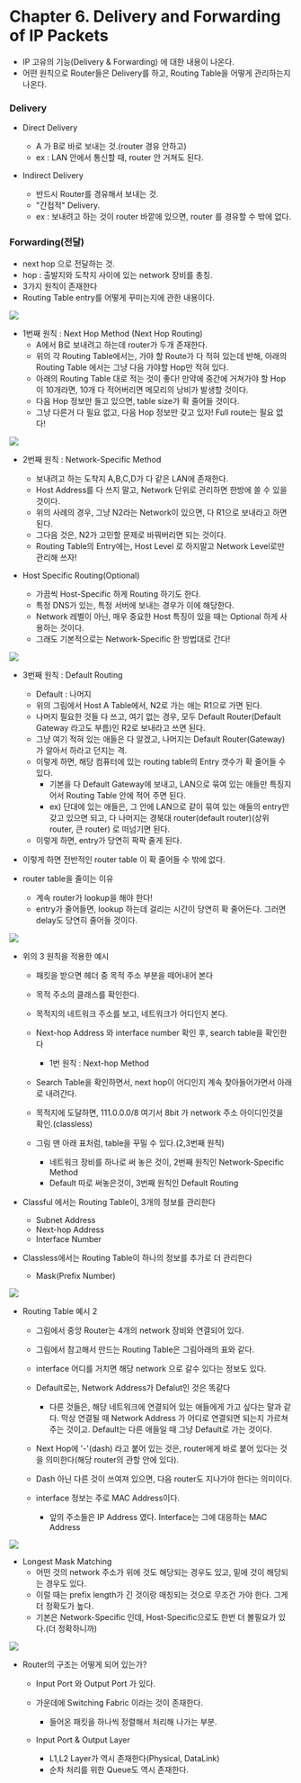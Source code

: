 # Chapter 6. Delivery and Forwarding of IP Packets

+ IP 고유의 기능(Delivery & Forwarding) 에 대한 내용이 나온다.
+ 어떤 원칙으로 Router들은 Delivery를 하고, Routing Table을 어떻게 관리하는지 나온다.

### Delivery

+ Direct Delivery
  - A 가 B로 바로 보내는 것.(router 경유 안하고) 
  - ex : LAN 안에서 통신할 때, router 안 거쳐도 된다. 

+ Indirect Delivery 
  - 반드시 Router를 경유해서 보내는 것. 
  - "간접적" Delivery.
  - ex : 보내려고 하는 것이 router 바깥에 있으면, router 를 경유할 수 밖에 없다. 

### Forwarding(전달)

+ next hop 으로 전달하는 것.
+ hop : 출발지와 도착지 사이에 있는 network 장비를 총칭.
+ 3가지 원칙이 존재한다
+ Routing Table entry를 어떻게 꾸미는지에 관한 내용이다. 

<img src="images/CompNetwork_Ch6_1.png"/>

+ 1번째 원칙 : Next Hop Method (Next Hop Routing)
  - A에서 B로 보내려고 하는데 router가 두개 존재한다. 
  - 위의 각 Routing Table에서는, 가야 할 Route가 다 적혀 있는데 반해, 아래의 Routing Table 에서는 그냥 다음 가야할 Hop만 적혀 있다. 
  - 아래의 Routing Table 대로 적는 것이 좋다! 만약에 중간에 거쳐가야 할 Hop이 10개라면, 10개 다 적어버리면 메모리의 낭비가 발생할 것이다. 
  - 다음 Hop 정보만 들고 있으면, table size가 확 줄어들 것이다.
  - 그냥 다른거 다 필요 없고, 다음 Hop 정보만 갖고 있자! Full route는 필요 없다!
  
<img src="images/CompNetwork_Ch6_2.png"/>  
  
+ 2번째 원칙 : Network-Specific Method
  - 보내려고 하는 도착지 A,B,C,D가 다 같은 LAN에 존재한다. 
  - Host Address를 다 쓰지 말고, Network 단위로 관리하면 한방에 쓸 수 있을 것이다. 
  - 위의 사례의 경우, 그냥 N2라는 Network이 있으면, 다 R1으로 보내라고 하면 된다.
  - 그다음 것은, N2가 고민할 문제로 바꿔버리면 되는 것이다.
  - Routing Table의 Entry에는, Host Level 로 하지말고 Network Level로만 관리해 쓰자!
  
+ Host Specific Routing(Optional)
  - 가끔씩 Host-Specific 하게 Routing 하기도 한다. 
  - 특정 DNS가 있는, 특정 서버에 보내는 경우가 이에 해당한다. 
  - Network 레벨이 아닌, 매우 중요한 Host 특징이 있을 때는 Optional 하게 사용하는 것이다. 
  - 그래도 기본적으로는 Network-Specific 한 방법대로 간다!
  
<img src="images/CompNetwork_Ch6_3.png"/>   
  
+ 3번째 원칙 : Default Routing  
  - Default : 나머지
  - 위의 그림에서 Host A Table에서, N2로 가는 애는 R1으로 가면 된다. 
  - 나머지 필요한 것들 다 쓰고, 여기 없는 경우, 모두 Default Router(Default Gateway 라고도 부름)인 R2로 보내라고 쓰면 된다. 
  - 그냥 여기 적혀 있는 애들은 다 알겠고, 나머지는 Default Router(Gateway) 가 알아서 하라고 던지는 격.
  - 이렇게 하면, 해당 컴퓨터에 있는 routing table의 Entry 갯수가 확 줄어들 수 있다. 
    - 기본을 다 Default Gateway에 보내고, LAN으로 묶여 있는 애들만 특징지어서 Routing Table 안에 적어 주면 된다. 
    - ex) 단대에 있는 애들은, 그 안에 LAN으로 같이 묶여 있는 애들의 entry만 갖고 있으면 되고, 다 나머지는 경북대 router(default router)(상위 router, 큰 router) 로 떠넘기면 된다.
  - 이렇게 하면, entry가 당연히 팍팍 줄게 된다. 
  
+ 이렇게 하면 전반적인 router table 이 확 줄어들 수 밖에 없다. 
+ router table을 줄이는 이유
  - 계속 router가 lookup을 해야 한다!
  - entry가 줄어들면, lookup 하는데 걸리는 시간이 당연히 확 줄어든다. 그러면 delay도 당연히 줄어들 것이다.
  
<img src="images/CompNetwork_Ch6_4.png"/> 
  
+ 위의 3 원칙을 적용한 예시
  - 패킷을 받으면 헤더 중 목적 주소 부분을 떼어내어 본다
  - 목적 주소의 클래스를 확인한다. 
  - 목적지의 네트워크 주소를 보고, 네트워크가 어디인지 본다.
  - Next-hop Address 와 interface number 확인 후, search table을 확인한다
    - 1번 원칙 : Next-hop Method
    
  - Search Table을 확인하면서, next hop이 어디인지 계속 찾아들어가면서 아래로 내려간다. 
  - 목적지에 도달하면, 111.0.0.0/8 여기서 8bit 가 network 주소 아이디인것을 확인.(classless)
  - 그림 맨 아래 표처럼, table을 꾸밀 수 있다.(2,3번째 원칙)
    - 네트워크 장비를 하나로 써 놓은 것이, 2번째 원칙인 Network-Specific Method
    - Default 따로 써놓은것이, 3번째 원칙인 Default Routing

+ Classful 에서는 Routing Table이, 3개의 정보를 관리한다
  - Subnet Address
  - Next-hop Address
  - Interface Number
  
+ Classless에서는 Routing Table이 하나의 정보를 추가로 더 관리한다 
  - Mask(Prefix Number)
  
<img src="images/CompNetwork_Ch6_5.png"/>   
  
+ Routing Table 예시 2
  - 그림에서 중앙 Router는 4개의 network 장비와 연결되어 있다. 
  - 그림에서 참고해서 만드는 Routing Table은 그림아래의 표와 같다. 
  - interface 어디를 거치면 해당 network 으로 갈수 있다는 정보도 있다. 
  - Default로는, Network Address가 Defalut인 것은 똑같다
    - 다른 것들은, 해당 네트워크에 연결되어 있는 애들에게 가고 싶다는 말과 같다. 막상 연결될 때  Network Address 가 어디로 연결되면 되는지 가르쳐주는 것이고. Default는 다른 애들일 때 그냥 Default로 가는 것이다.
    
  - Next Hop에 '-'(dash) 라고 붙어 있는 것은, router에게 바로 붙어 있다는 것을 의미한다(해당 router의 관할 안에 있다). 
  - Dash 아닌 다른 것이 쓰여져 있으면, 다음 router도 지나가야 한다는 의미이다. 
  - interface 정보는 주로 MAC Address이다. 
    - 앞의 주소들은 IP Address 였다. Interface는 그에 대응하는 MAC Address

<img src="images/CompNetwork_Ch6_6.png"/> 
    
+ Longest Mask Matching
  - 어떤 것의 network 주소가 위에 것도 해당되는 경우도 있고, 밑에 것이 해당되는 경우도 있다. 
  - 이럴 때는 prefix length가 긴 것이랑 매칭되는 것으로 무조건 가야 한다. 그게 더 정확도가 높다.
  - 기본은 Network-Specific 인데, Host-Specific으로도 한번 더 볼필요가 있다.(더 정확하니까)

<img src="images/CompNetwork_Ch6_7.png"/> 

+ Router의 구조는 어떻게 되어 있는가?
  - Input Port 와 Output Port 가 있다. 
  - 가운데에 Switching Fabric 이라는 것이 존재한다. 
    - 들어온 패킷을 하나씩 정렬해서 처리해 나가는 부분.
    
  - Input Port & Output Layer
    - L1,L2 Layer가 역시 존재한다(Physical, DataLink)
    - 순차 처리를 위한 Queue도 역시 존재한다.
  
